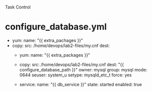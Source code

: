 Task Control 

configure_database.yml
======================
- yum:
    name: "{{ extra_pachages }}"
- copy: 
    src: /home/devops/lab2-files/my.cnf
    dest: 
  - yum:
      name: "{{ extra_packages }}"

  - copy:
      src: /home/devops/lab2-files/my.cnf
      dest: "{{ configure_database_path }}"
      owner: mysql
      group: mysql
      mode: 0644
      seuser: system_u
      setype: mysqld_etc_t
      force: yes

  - service:
      name: "{{ db_service }}"
      state: started
      enabled: true

